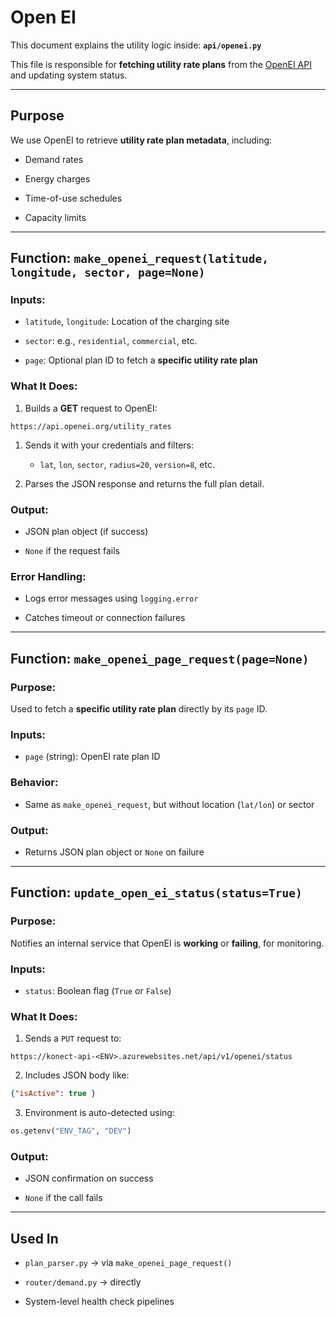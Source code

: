 # Open EI

This document explains the utility logic inside:  **`api/openei.py`**

This file is responsible for **fetching utility rate plans** from the [OpenEI API](https://openei.org) and updating system status.

---

## Purpose

We use OpenEI to retrieve **utility rate plan metadata**, including:

- Demand rates

- Energy charges

- Time-of-use schedules

- Capacity limits

---

## Function: `make_openei_request(latitude, longitude, sector, page=None)`

### Inputs:

- `latitude`, `longitude`: Location of the charging site

- `sector`: e.g., `residential`, `commercial`, etc.

- `page`: Optional plan ID to fetch a **specific utility rate plan**

### What It Does:

1. Builds a **GET** request to OpenEI:

```text
https://api.openei.org/utility_rates
```

1. Sends it with your credentials and filters:
    
    - `lat`, `lon`, `sector`, `radius=20`, `version=8`, etc.

2. Parses the JSON response and returns the full plan detail.

### Output:

- JSON plan object (if success)

- `None` if the request fails

### Error Handling:

- Logs error messages using `logging.error`

- Catches timeout or connection failures

---

## Function: `make_openei_page_request(page=None)`

### Purpose:

Used to fetch a **specific utility rate plan** directly by its `page` ID.

### Inputs:

- `page` (string): OpenEI rate plan ID

### Behavior:

- Same as `make_openei_request`, but without location (`lat/lon`) or sector

### Output:

- Returns JSON plan object or `None` on failure

---

## Function: `update_open_ei_status(status=True)`

### Purpose:

Notifies an internal service that OpenEI is **working** or **failing**, for monitoring.

### Inputs:

- `status`: Boolean flag (`True` or `False`)

### What It Does:

1. Sends a `PUT` request to:

```text
https://konect-api-<ENV>.azurewebsites.net/api/v1/openei/status
```

2. Includes JSON body like:

```json
{"isActive": true }
```

3. Environment is auto-detected using:

```python
os.getenv("ENV_TAG", "DEV")
```

### Output:

- JSON confirmation on success

- `None` if the call fails

---

## Used In

- `plan_parser.py` → via `make_openei_page_request()`

- `router/demand.py` → directly

- System-level health check pipelines